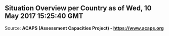 ## Situation Overview per Country as of Wed, 10 May 2017 15:25:40 GMT

Source: **ACAPS (Assessment Capacities Project) - https://www.acaps.org**